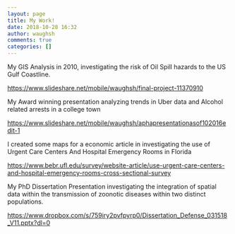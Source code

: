 ```yaml
---
layout: page
title: My Work!
date: 2018-10-28 16:32
author: waughsh
comments: true
categories: []
---
```

My GIS Analysis in 2010, investigating the risk of Oil Spill hazards to the US Gulf Coastline.

https://www.slideshare.net/mobile/waughsh/final-project-11370910

My Award winning presentation analyzing trends in Uber data and Alcohol related arrests in a college town

https://www.slideshare.net/mobile/waughsh/aphapresentationasof102016edit-1

I created some maps for a economic article in investigating the use of Urgent Care Centers And Hospital Emergency Rooms in Florida

https://www.bebr.ufl.edu/survey/website-article/use-urgent-care-centers-and-hospital-emergency-rooms-cross-sectional-survey

My PhD Dissertation Presentation investigating the integration of spatial data within the transmission of zoonotic diseases within two distinct populations.

https://www.dropbox.com/s/759iry2pvfpyrp0/Dissertation_Defense_031518_V11.pptx?dl=0
